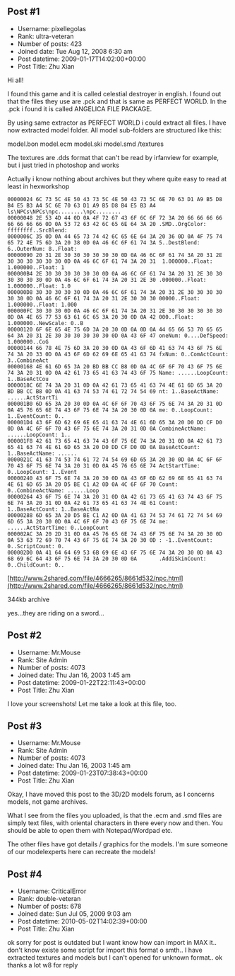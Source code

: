 ## Post #1
- Username: pixellegolas
- Rank: ultra-veteran
- Number of posts: 423
- Joined date: Tue Aug 12, 2008 6:30 am
- Post datetime: 2009-01-17T14:02:00+00:00
- Post Title: Zhu Xian

Hi all!

I found this game and it is called celestial destroyer in english. I found out that the files they use are .pck and that is same as PERFECT WORLD. In the .pck i found it is called ANGELICA FILE PACKAGE.

By using same extractor as PERFECT WORLD i could extract all files. I have now extracted model folder. All model sub-folders are structured like this:

model.bon
model.ecm
model.ski
model.smd
/textures

The textures are .dds format that can't be read by irfanview for example, but i just tried in photoshop and works

Actually i know nothing about archives but they where quite easy to read at least in hexworkshop

```
00000024 6C 73 5C 4E 50 43 73 5C 4E 50 43 73 5C 6E 70 63 D1 A9 B5 D8 B4 E5 B3 A4 5C 6E 70 63 D1 A9 B5 D8 B4 E5 B3 A4 ls\NPCs\NPCs\npc........\npc........
00000048 2E 53 4D 44 0D 0A 4F 72 67 43 6F 6C 6F 72 3A 20 66 66 66 66 66 66 66 66 0D 0A 53 72 63 42 6C 65 6E 64 3A 20 .SMD..OrgColor: ffffffff..SrcBlend: 
0000006C 35 0D 0A 44 65 73 74 42 6C 65 6E 64 3A 20 36 0D 0A 4F 75 74 65 72 4E 75 6D 3A 20 38 0D 0A 46 6C 6F 61 74 3A 5..DestBlend: 6..OuterNum: 8..Float:
00000090 20 31 2E 30 30 30 30 30 30 0D 0A 46 6C 6F 61 74 3A 20 31 2E 30 30 30 30 30 30 0D 0A 46 6C 6F 61 74 3A 20 31  1.000000..Float: 1.000000..Float: 1
000000B4 2E 30 30 30 30 30 30 0D 0A 46 6C 6F 61 74 3A 20 31 2E 30 30 30 30 30 30 0D 0A 46 6C 6F 61 74 3A 20 31 2E 30 .000000..Float: 1.000000..Float: 1.0
000000D8 30 30 30 30 30 0D 0A 46 6C 6F 61 74 3A 20 31 2E 30 30 30 30 30 30 0D 0A 46 6C 6F 61 74 3A 20 31 2E 30 30 30 00000..Float: 1.000000..Float: 1.000
000000FC 30 30 30 0D 0A 46 6C 6F 61 74 3A 20 31 2E 30 30 30 30 30 30 0D 0A 4E 65 77 53 63 61 6C 65 3A 20 30 0D 0A 42 000..Float: 1.000000..NewScale: 0..B
00000120 6F 6E 65 4E 75 6D 3A 20 30 0D 0A 0D 0A 44 65 66 53 70 65 65 64 3A 20 31 2E 30 30 30 30 30 30 0D 0A 43 6F 47 oneNum: 0....DefSpeed: 1.000000..CoG
00000144 66 78 4E 75 6D 3A 20 30 0D 0A 43 6F 6D 41 63 74 43 6F 75 6E 74 3A 20 33 0D 0A 43 6F 6D 62 69 6E 65 41 63 74 fxNum: 0..ComActCount: 3..CombineAct
00000168 4E 61 6D 65 3A 20 BD BB CC B8 0D 0A 4C 6F 6F 70 43 6F 75 6E 74 3A 20 31 0D 0A 42 61 73 65 41 63 74 43 6F 75 Name: ......LoopCount: 1..BaseActCou
0000018C 6E 74 3A 20 31 0D 0A 42 61 73 65 41 63 74 4E 61 6D 65 3A 20 BD BB CC B8 0D 0A 41 63 74 53 74 61 72 74 54 69 nt: 1..BaseActName: ......ActStartTi
000001B0 6D 65 3A 20 30 0D 0A 4C 6F 6F 70 43 6F 75 6E 74 3A 20 31 0D 0A 45 76 65 6E 74 43 6F 75 6E 74 3A 20 30 0D 0A me: 0..LoopCount: 1..EventCount: 0..
000001D4 43 6F 6D 62 69 6E 65 41 63 74 4E 61 6D 65 3A 20 D0 DD CF D0 0D 0A 4C 6F 6F 70 43 6F 75 6E 74 3A 20 31 0D 0A CombineActName: ......LoopCount: 1..
000001F8 42 61 73 65 41 63 74 43 6F 75 6E 74 3A 20 31 0D 0A 42 61 73 65 41 63 74 4E 61 6D 65 3A 20 D0 DD CF D0 0D 0A BaseActCount: 1..BaseActName: ......
0000021C 41 63 74 53 74 61 72 74 54 69 6D 65 3A 20 30 0D 0A 4C 6F 6F 70 43 6F 75 6E 74 3A 20 31 0D 0A 45 76 65 6E 74 ActStartTime: 0..LoopCount: 1..Event
00000240 43 6F 75 6E 74 3A 20 30 0D 0A 43 6F 6D 62 69 6E 65 41 63 74 4E 61 6D 65 3A 20 D5 BE C1 A2 0D 0A 4C 6F 6F 70 Count: 0..CombineActName: ......Loop
00000264 43 6F 75 6E 74 3A 20 31 0D 0A 42 61 73 65 41 63 74 43 6F 75 6E 74 3A 20 31 0D 0A 42 61 73 65 41 63 74 4E 61 Count: 1..BaseActCount: 1..BaseActNa
00000288 6D 65 3A 20 D5 BE C1 A2 0D 0A 41 63 74 53 74 61 72 74 54 69 6D 65 3A 20 30 0D 0A 4C 6F 6F 70 43 6F 75 6E 74 me: ......ActStartTime: 0..LoopCount
000002AC 3A 20 2D 31 0D 0A 45 76 65 6E 74 43 6F 75 6E 74 3A 20 30 0D 0A 53 63 72 69 70 74 43 6F 75 6E 74 3A 20 30 0D : -1..EventCount: 0..ScriptCount: 0.
000002D0 0A 41 64 64 69 53 6B 69 6E 43 6F 75 6E 74 3A 20 30 0D 0A 43 68 69 6C 64 43 6F 75 6E 74 3A 20 30 0D 0A       .AddiSkinCount: 0..ChildCount: 0..
```


[http://www.2shared.com/file/4666265/8661d532/npc.html](http://www.2shared.com/file/4666265/8661d532/npc.html)

344kb archive






yes...they are riding on a sword...
## Post #2
- Username: Mr.Mouse
- Rank: Site Admin
- Number of posts: 4073
- Joined date: Thu Jan 16, 2003 1:45 am
- Post datetime: 2009-01-22T22:11:43+00:00
- Post Title: Zhu Xian

I love your screenshots! Let me take a look at this file, too.
## Post #3
- Username: Mr.Mouse
- Rank: Site Admin
- Number of posts: 4073
- Joined date: Thu Jan 16, 2003 1:45 am
- Post datetime: 2009-01-23T07:38:43+00:00
- Post Title: Zhu Xian

Okay, I have moved this post to the 3D/2D models forum, as I concerns models, not game archives. 

What I see from the files you uploaded, is that the .ecm and .smd files are simply text files, with oriental characters in there every now and then. You should be able to open them with Notepad/Wordpad etc. 

The other files have got details / graphics for the models. I'm sure someone of our modelexperts here can recreate the models!
## Post #4
- Username: CriticalError
- Rank: double-veteran
- Number of posts: 678
- Joined date: Sun Jul 05, 2009 9:03 am
- Post datetime: 2010-05-02T14:02:39+00:00
- Post Title: Zhu Xian

ok sorry for post is outdated but I want know how can import in MAX it.. don't know existe some script for import this format o smth.. I have extracted textures and models but I can't opened for unknown format.. ok thanks a lot w8 for reply
